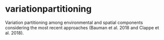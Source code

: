 # variationpartitioning
Variation partitioning among environmental and spatial components considering the most recent approaches (Bauman et al. 2018 and Clappe et al. 2018).

